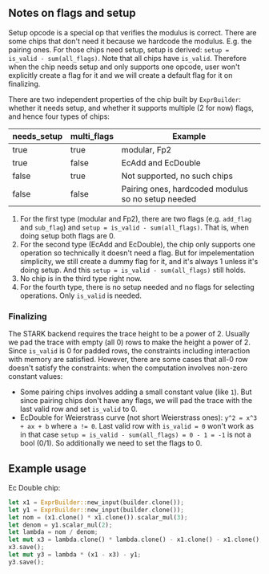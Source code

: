 ## Notes on flags and setup

Setup opcode is a special op that verifies the modulus is correct.
There are some chips that don't need it because we hardcode the modulus. E.g. the pairing ones.
For those chips need setup, setup is derived: `setup = is_valid - sum(all_flags)`. Note that all chips have `is_valid`.
Therefore when the chip needs setup and only supports one opcode, user won't explicitly create a flag for it
and we will create a default flag for it on finalizing.

There are two independent properties of the chip built by `ExprBuilder`: whether it needs setup, and whether it supports multiple (2 for now) flags, and hence four types of chips:

| needs_setup | multi_flags | Example |
|-------------|-------------|---------|
| true        | true        | modular, Fp2 |
| true        | false       | EcAdd and EcDouble |
| false       | true        | Not supported, no such chips |
| false       | false       | Pairing ones, hardcoded modulus so no setup needed |


1. For the first type (modular and Fp2), there are two flags (e.g. `add_flag` and `sub_flag`) and `setup = is_valid - sum(all_flags)`. That is, when doing setup both flags are 0.
2. For the second type (EcAdd and EcDouble), the chip only supports one operation so technically it doesn't need a flag. But for impelementation simplicity, we still create a dummy flag for it, and it's always 1 unless it's doing setup. And this `setup = is_valid - sum(all_flags)` still holds.
3. No chip is in the third type right now.
4. For the fourth type, there is no setup needed and no flags for selecting operations. Only `is_valid` is needed.

### Finalizing

The STARK backend requires the trace height to be a power of 2. Usually we pad the trace with empty (all 0) rows to make the height a power of 2. Since `is_valid` is 0 for padded rows, the constraints including interaction with memory are satisfied.
However, there are some cases that all-0 row doesn't satisfy the constraints: when the computation involves non-zero constant values:

- Some pairing chips involves adding a small constant value (like `1`). But since pairing chips don't have any flags, we will pad the trace with the last valid row and set `is_valid` to 0.
- EcDouble for Weierstrass curve (not short Weierstrass ones): `y^2 = x^3 + ax + b` where `a != 0`. Last valid row with `is_valid = 0` won't work as in that case `setup = is_valid - sum(all_flags) = 0 - 1 = -1` is not a bool (0/1). So additionally we need to set the flags to 0.

## Example usage

Ec Double chip:

```rust
let x1 = ExprBuilder::new_input(builder.clone());
let y1 = ExprBuilder::new_input(builder.clone());
let nom = (x1.clone() * x1.clone()).scalar_mul(3);
let denom = y1.scalar_mul(2);
let lambda = nom / denom;
let mut x3 = lambda.clone() * lambda.clone() - x1.clone() - x1.clone();
x3.save();
let mut y3 = lambda * (x1 - x3) - y1;
y3.save();
```
